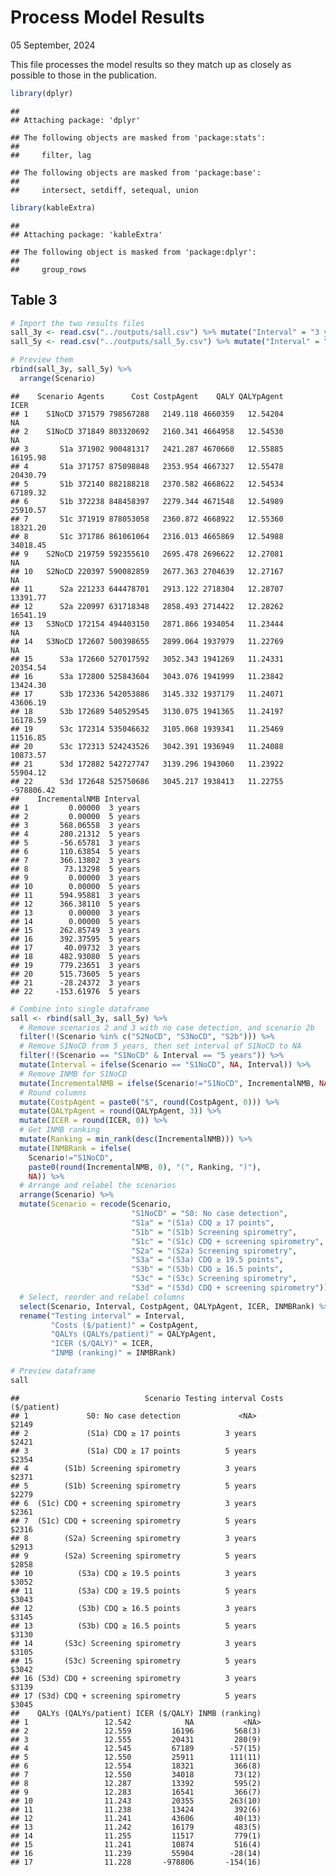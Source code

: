 Process Model Results
================
05 September, 2024

This file processes the model results so they match up as closely as
possible to those in the publication.

``` r
library(dplyr)
```

    ## 
    ## Attaching package: 'dplyr'

    ## The following objects are masked from 'package:stats':
    ## 
    ##     filter, lag

    ## The following objects are masked from 'package:base':
    ## 
    ##     intersect, setdiff, setequal, union

``` r
library(kableExtra)
```

    ## 
    ## Attaching package: 'kableExtra'

    ## The following object is masked from 'package:dplyr':
    ## 
    ##     group_rows

## Table 3

``` r
# Import the two results files
sall_3y <- read.csv("../outputs/sall.csv") %>% mutate("Interval" = "3 years")
sall_5y <- read.csv("../outputs/sall_5y.csv") %>% mutate("Interval" = "5 years")

# Preview them
rbind(sall_3y, sall_5y) %>%
  arrange(Scenario)
```

    ##    Scenario Agents      Cost CostpAgent    QALY QALYpAgent       ICER
    ## 1    S1NoCD 371579 798567288   2149.118 4660359   12.54204         NA
    ## 2    S1NoCD 371849 803320692   2160.341 4664958   12.54530         NA
    ## 3       S1a 371902 900481317   2421.287 4670660   12.55885   16195.98
    ## 4       S1a 371757 875098848   2353.954 4667327   12.55478   20430.79
    ## 5       S1b 372140 882188218   2370.582 4668622   12.54534   67189.32
    ## 6       S1b 372238 848458397   2279.344 4671548   12.54989   25910.57
    ## 7       S1c 371919 878053058   2360.872 4668922   12.55360   18321.20
    ## 8       S1c 371786 861061064   2316.013 4665869   12.54988   34018.45
    ## 9    S2NoCD 219759 592355610   2695.478 2696622   12.27081         NA
    ## 10   S2NoCD 220397 590082859   2677.363 2704639   12.27167         NA
    ## 11      S2a 221233 644478701   2913.122 2718304   12.28707   13391.77
    ## 12      S2a 220997 631718348   2858.493 2714422   12.28262   16541.19
    ## 13   S3NoCD 172154 494403150   2871.866 1934054   11.23444         NA
    ## 14   S3NoCD 172607 500398655   2899.064 1937979   11.22769         NA
    ## 15      S3a 172660 527017592   3052.343 1941269   11.24331   20354.54
    ## 16      S3a 172800 525843604   3043.076 1941999   11.23842   13424.30
    ## 17      S3b 172336 542053886   3145.332 1937179   11.24071   43606.19
    ## 18      S3b 172689 540529545   3130.075 1941365   11.24197   16178.59
    ## 19      S3c 172314 535046632   3105.068 1939341   11.25469   11516.85
    ## 20      S3c 172313 524243526   3042.391 1936949   11.24088   10873.57
    ## 21      S3d 172882 542727747   3139.296 1943060   11.23922   55904.12
    ## 22      S3d 172648 525750686   3045.217 1938413   11.22755 -978806.42
    ##    IncrementalNMB Interval
    ## 1         0.00000  3 years
    ## 2         0.00000  5 years
    ## 3       568.06558  3 years
    ## 4       280.21312  5 years
    ## 5       -56.65781  3 years
    ## 6       110.63854  5 years
    ## 7       366.13802  3 years
    ## 8        73.13298  5 years
    ## 9         0.00000  3 years
    ## 10        0.00000  5 years
    ## 11      594.95881  3 years
    ## 12      366.38110  5 years
    ## 13        0.00000  3 years
    ## 14        0.00000  5 years
    ## 15      262.85749  3 years
    ## 16      392.37595  5 years
    ## 17       40.09732  3 years
    ## 18      482.93080  5 years
    ## 19      779.23651  3 years
    ## 20      515.73605  5 years
    ## 21      -28.24372  3 years
    ## 22     -153.61976  5 years

``` r
# Combine into single dataframe
sall <- rbind(sall_3y, sall_5y) %>%
  # Remove scenarios 2 and 3 with no case detection, and scenario 2b
  filter(!(Scenario %in% c("S2NoCD", "S3NoCD", "S2b"))) %>%
  # Remove S1NoCD from 5 years, then set interval of S1NoCD to NA
  filter(!(Scenario == "S1NoCD" & Interval == "5 years")) %>%
  mutate(Interval = ifelse(Scenario == "S1NoCD", NA, Interval)) %>%
  # Remove INMB for S1NoCD
  mutate(IncrementalNMB = ifelse(Scenario!="S1NoCD", IncrementalNMB, NA)) %>%
  # Round columns
  mutate(CostpAgent = paste0("$", round(CostpAgent, 0))) %>%
  mutate(QALYpAgent = round(QALYpAgent, 3)) %>%
  mutate(ICER = round(ICER, 0)) %>%
  # Get INMB ranking
  mutate(Ranking = min_rank(desc(IncrementalNMB))) %>%
  mutate(INMBRank = ifelse(
    Scenario!="S1NoCD",
    paste0(round(IncrementalNMB, 0), "(", Ranking, ")"),
    NA)) %>%
  # Arrange and relabel the scenarios
  arrange(Scenario) %>%
  mutate(Scenario = recode(Scenario,
                           "S1NoCD" = "S0: No case detection",
                           "S1a" = "(S1a) CDQ ≥ 17 points",
                           "S1b" = "(S1b) Screening spirometry",
                           "S1c" = "(S1c) CDQ + screening spirometry",
                           "S2a" = "(S2a) Screening spirometry",
                           "S3a" = "(S3a) CDQ ≥ 19.5 points",
                           "S3b" = "(S3b) CDQ ≥ 16.5 points",
                           "S3c" = "(S3c) Screening spirometry",
                           "S3d" = "(S3d) CDQ + screening spirometry")) %>%
  # Select, reorder and relabel columns
  select(Scenario, Interval, CostpAgent, QALYpAgent, ICER, INMBRank) %>%
  rename("Testing interval" = Interval,
         "Costs ($/patient)" = CostpAgent,
         "QALYs (QALYs/patient)" = QALYpAgent,
         "ICER ($/QALY)" = ICER,
         "INMB (ranking)" = INMBRank)

# Preview dataframe
sall
```

    ##                            Scenario Testing interval Costs ($/patient)
    ## 1             S0: No case detection             <NA>             $2149
    ## 2             (S1a) CDQ ≥ 17 points          3 years             $2421
    ## 3             (S1a) CDQ ≥ 17 points          5 years             $2354
    ## 4        (S1b) Screening spirometry          3 years             $2371
    ## 5        (S1b) Screening spirometry          5 years             $2279
    ## 6  (S1c) CDQ + screening spirometry          3 years             $2361
    ## 7  (S1c) CDQ + screening spirometry          5 years             $2316
    ## 8        (S2a) Screening spirometry          3 years             $2913
    ## 9        (S2a) Screening spirometry          5 years             $2858
    ## 10          (S3a) CDQ ≥ 19.5 points          3 years             $3052
    ## 11          (S3a) CDQ ≥ 19.5 points          5 years             $3043
    ## 12          (S3b) CDQ ≥ 16.5 points          3 years             $3145
    ## 13          (S3b) CDQ ≥ 16.5 points          5 years             $3130
    ## 14       (S3c) Screening spirometry          3 years             $3105
    ## 15       (S3c) Screening spirometry          5 years             $3042
    ## 16 (S3d) CDQ + screening spirometry          3 years             $3139
    ## 17 (S3d) CDQ + screening spirometry          5 years             $3045
    ##    QALYs (QALYs/patient) ICER ($/QALY) INMB (ranking)
    ## 1                 12.542            NA           <NA>
    ## 2                 12.559         16196         568(3)
    ## 3                 12.555         20431         280(9)
    ## 4                 12.545         67189        -57(15)
    ## 5                 12.550         25911        111(11)
    ## 6                 12.554         18321         366(8)
    ## 7                 12.550         34018         73(12)
    ## 8                 12.287         13392         595(2)
    ## 9                 12.283         16541         366(7)
    ## 10                11.243         20355        263(10)
    ## 11                11.238         13424         392(6)
    ## 12                11.241         43606         40(13)
    ## 13                11.242         16179         483(5)
    ## 14                11.255         11517         779(1)
    ## 15                11.241         10874         516(4)
    ## 16                11.239         55904        -28(14)
    ## 17                11.228       -978806       -154(16)
